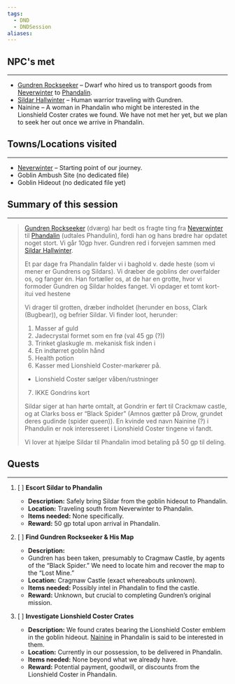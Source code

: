 ```yaml
---
tags:
  - DND
  - DNDSession
aliases:
---
```


## NPC's met
---
- [Gundren Rockseeker](/DND/World/Sword-Coast/NPCs/Gundren%20Rockseeker.md) – Dwarf who hired us to transport goods from [Neverwinter](/DND/World/Sword-Coast/Towns/Neverwinter.md) to [Phandalin](../World/Sword-Coast/Towns/Phandalin.md).
- [Sildar Hallwinter](../World/Sword_coast/NPCs/Sildar_Hallwinter.md) – Human warrior traveling with Gundren.
- Nainine –  A woman in Phandalin who might be interested in the Lionshield Coster crates we found. We have not met her yet, but we plan to seek her out once we arrive in Phandalin.
## Towns/Locations visited
---
- [Neverwinter](../World/Sword_coast/Towns/Neverwinter/Neverwinter.md) – Starting point of our journey. 
- Goblin Ambush Site (no dedicated file)
- Goblin Hideout (no dedicated file yet)

## Summary of this session
---
> [Gundren Rockseeker](../World/Sword-Coast/NPCs/Gundren%20Rockseeker.md) (dværg) har bedt os fragte ting fra [Neverwinter](../World/Sword-Coast/Towns/Neverwinter.md) til [Phandalin](../World/Sword-Coast/Towns/Phandalin.md) (udtales Phandulin), fordi han og hans brødre har opdatet noget stort. Vi går 10gp hver.
> Gundren red i forvejen sammen med [Sildar Hallwinter](../World/Sword-Coast/NPCs/Sildar%20Hallwinter.md).
> 
> Et par dage fra Phandalin falder vi i baghold v. døde heste (som vi mener er Gundrens og Sildars). Vi dræber de goblins der overfalder os, og fanger én. Han fortæller os, at de har en grotte, hvor vi formoder Gundren og Sildar holdes fanget. Vi opdager et tomt kort-itui ved hestene
> 
> Vi drager til grotten, dræber indholdet (herunder en boss, Clark (Bugbear)), og befrier Sildar. Vi finder loot, herunder:
> 1. Masser af guld
> 2. Jadecrystal formet som en frø (val 45 gp (?))
> 3. Trinket glaskugle m. mekanisk fisk inden i
> 4. En indtørret goblin hånd
> 5. Health potion
> 6. Kasser med Lionshield Coster-markører på.
> 	- Lionshield Coster sælger våben/rustninger
> 7. IKKE Gondrins kort
> 
> Sildar siger at han hørte omtalt, at Gondrin er ført til Crackmaw castle, og at Clarks boss er “Black Spider” (Amnos gætter på Drow, grundet deres gudinde (spider queen)). En kvinde ved navn Nainine (?) i Phandulin er nok interesseret i Lionshield Coster tingene vi fandt.
> 
> Vi lover at hjælpe Sildar til Phandalin imod betaling på 50 gp til deling.
## Quests 
---
1. [ ] **Escort Sildar to Phandalin**
	 - **Description:** Safely bring Sildar from the goblin hideout to Phandalin. 
	 - **Location:** Traveling south from Neverwinter to Phandalin. 
	 - **Items needed:** None specifically. 
	 - **Reward:** 50 gp total upon arrival in Phandalin. 
 
 2. [ ] **Find Gundren Rockseeker & His Map** 
	 - **Description:** 
	 - Gundren has been taken, presumably to Cragmaw Castle, by agents of the “Black Spider.” We need to locate him and recover the map to the “Lost Mine.” 
	 - **Location:** Cragmaw Castle (exact whereabouts unknown). 
	 - **Items needed:** Possibly intel in Phandalin to find the castle. 
	 - **Reward:** Unknown, but crucial to completing Gundren’s original mission. 
 
 3. [ ] **Investigate Lionshield Coster Crates** 
	 - **Description:** We found crates bearing the Lionshield Coster emblem in the goblin hideout. [Nainine](../World/Sword_coast/NPCs/Nainine.md) in Phandalin is said to be interested in them. 
	 - **Location:** Currently in our possession, to be delivered in Phandalin. 
	 - **Items needed:** None beyond what we already have. 
	 - **Reward:** Potential payment, goodwill, or discounts from the Lionshield Coster in Phandalin.